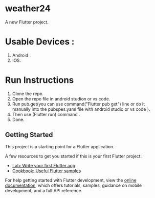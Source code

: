 # weather24

A new Flutter project.

# Usable Devices :
1. Android .
2. IOS.

# Run Instructions 
1. Clone the repo.
2. Open the repo file in android studion or vs code.
3. Run pub.get(you can use command("Flutter pub get") line or do it manually into the pubspes.yaml file with android studio or vs code ).
4. Then use (Flutter run) command .
5. Done.



## Getting Started

This project is a starting point for a Flutter application.

A few resources to get you started if this is your first Flutter project:

- [Lab: Write your first Flutter app](https://docs.flutter.dev/get-started/codelab)
- [Cookbook: Useful Flutter samples](https://docs.flutter.dev/cookbook)

For help getting started with Flutter development, view the
[online documentation](https://docs.flutter.dev/), which offers tutorials,
samples, guidance on mobile development, and a full API reference.
